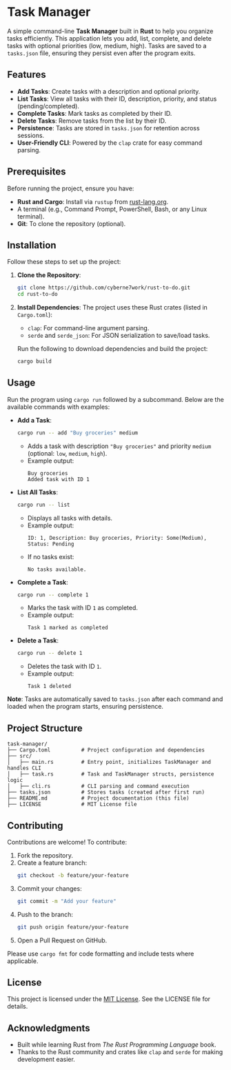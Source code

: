 # Task Manager

A simple command-line **Task Manager** built in **Rust** to help you organize tasks efficiently. This application lets you add, list, complete, and delete tasks with optional priorities (low, medium, high). Tasks are saved to a `tasks.json` file, ensuring they persist even after the program exits.

## Features

- **Add Tasks**: Create tasks with a description and optional priority.
- **List Tasks**: View all tasks with their ID, description, priority, and status (pending/completed).
- **Complete Tasks**: Mark tasks as completed by their ID.
- **Delete Tasks**: Remove tasks from the list by their ID.
- **Persistence**: Tasks are stored in `tasks.json` for retention across sessions.
- **User-Friendly CLI**: Powered by the `clap` crate for easy command parsing.

## Prerequisites

Before running the project, ensure you have:

- **Rust and Cargo**: Install via `rustup` from [rust-lang.org](https://www.rust-lang.org/tools/install).
- A terminal (e.g., Command Prompt, PowerShell, Bash, or any Linux terminal).
- **Git**: To clone the repository (optional).

## Installation

Follow these steps to set up the project:

1. **Clone the Repository**:
   ```bash
   git clone https://github.com/cyberne7work/rust-to-do.git
   cd rust-to-do
   ```

2. **Install Dependencies**:
   The project uses these Rust crates (listed in `Cargo.toml`):
   - `clap`: For command-line argument parsing.
   - `serde` and `serde_json`: For JSON serialization to save/load tasks.
   
   Run the following to download dependencies and build the project:
   ```bash
   cargo build
   ```

## Usage

Run the program using `cargo run` followed by a subcommand. Below are the available commands with examples:

- **Add a Task**:
  ```bash
  cargo run -- add "Buy groceries" medium
  ```
  - Adds a task with description `"Buy groceries"` and priority `medium` (optional: `low`, `medium`, `high`).
  - Example output:
    ```
    Buy groceries
    Added task with ID 1
    ```

- **List All Tasks**:
  ```bash
  cargo run -- list
  ```
  - Displays all tasks with details.
  - Example output:
    ```
    ID: 1, Description: Buy groceries, Priority: Some(Medium), Status: Pending
    ```
  - If no tasks exist:
    ```
    No tasks available.
    ```

- **Complete a Task**:
  ```bash
  cargo run -- complete 1
  ```
  - Marks the task with ID `1` as completed.
  - Example output:
    ```
    Task 1 marked as completed
    ```

- **Delete a Task**:
  ```bash
  cargo run -- delete 1
  ```
  - Deletes the task with ID `1`.
  - Example output:
    ```
    Task 1 deleted
    ```

**Note**: Tasks are automatically saved to `tasks.json` after each command and loaded when the program starts, ensuring persistence.

## Project Structure

```
task-manager/
├── Cargo.toml          # Project configuration and dependencies
├── src/
│   ├── main.rs         # Entry point, initializes TaskManager and handles CLI
│   ├── task.rs         # Task and TaskManager structs, persistence logic
│   ├── cli.rs          # CLI parsing and command execution
├── tasks.json          # Stores tasks (created after first run)
├── README.md           # Project documentation (this file)
├── LICENSE             # MIT License file
```

## Contributing

Contributions are welcome! To contribute:

1. Fork the repository.
2. Create a feature branch:
   ```bash
   git checkout -b feature/your-feature
   ```
3. Commit your changes:
   ```bash
   git commit -m "Add your feature"
   ```
4. Push to the branch:
   ```bash
   git push origin feature/your-feature
   ```
5. Open a Pull Request on GitHub.

Please use `cargo fmt` for code formatting and include tests where applicable.

## License

This project is licensed under the [MIT License](LICENSE). See the LICENSE file for details.

## Acknowledgments

- Built while learning Rust from *The Rust Programming Language* book.
- Thanks to the Rust community and crates like `clap` and `serde` for making development easier.